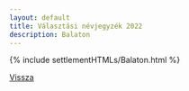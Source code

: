 ```yaml
---
layout: default
title: Választási névjegyzék 2022
description: Balaton
---
```


{% include settlementHTMLs/Balaton.html %}

[Vissza](./)
